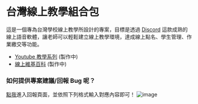 # 台灣線上教學組合包

這是一個專為台灣學校線上教學所設計的專案，目標是透過 <a href="https://discord.com/brand-new">Discord</a> 這款成熟的線上語音軟體，讓老師可以輕鬆建立線上教學環境，達成線上點名、學生管理、作業繳交等功能。  

- <a href="/">Youtube 教學系列</a> (製作中)
- <a href="/">線上維基百科</a> (製作中)

### 如何提供專案建議/回報 Bug 呢？
<a href="./issues/new">點我</a>進入回報頁面，並依照下列格式輸入對應內容即可！
![image](https://user-images.githubusercontent.com/41278925/119075475-64a3a500-ba23-11eb-8012-ba5f1df3d8f7.png)

